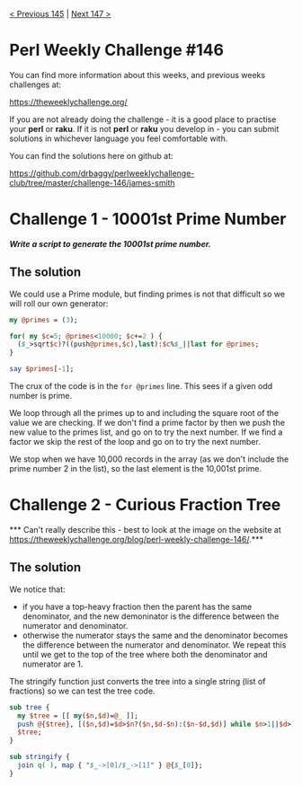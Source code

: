 [< Previous 145](https://github.com/drbaggy/perlweeklychallenge-club/tree/master/challenge-145/james-smith) |
[Next 147 >](https://github.com/drbaggy/perlweeklychallenge-club/tree/master/challenge-147/james-smith)
# Perl Weekly Challenge #146

You can find more information about this weeks, and previous weeks challenges at:

  https://theweeklychallenge.org/

If you are not already doing the challenge - it is a good place to practise your
**perl** or **raku**. If it is not **perl** or **raku** you develop in - you can
submit solutions in whichever language you feel comfortable with.

You can find the solutions here on github at:

https://github.com/drbaggy/perlweeklychallenge-club/tree/master/challenge-146/james-smith

# Challenge 1 - 10001st Prime Number

***Write a script to generate the 10001st prime number.***

## The solution

We could use a Prime module, but finding primes is not that difficult so we will roll our own generator:

```perl
my @primes = (3);

for( my $c=5; @primes<10000; $c+=2 ) {
  ($_>sqrt$c)?((push@primes,$c),last):$c%$_||last for @primes;
}

say $primes[-1];
```

The crux of the code is in the `for @primes` line. This sees if a given odd number is prime.

We loop through all the primes up to and including the square root of the value we are checking.
If we don't find a prime factor by then we push the new value to the primes list, and go on to
try the next number. If we find a
factor we skip the rest of the loop and go on to try the next number.

We stop when we have 10,000 records in the array (as we don't include the prime number 2 in the list),
so the last element is the 10,001st prime.

# Challenge 2 - Curious Fraction Tree

*** Can't really describe this - best to look at the image on the website at https://theweeklychallenge.org/blog/perl-weekly-challenge-146/.***

## The solution

We notice that:
  * if you have a top-heavy fraction then the parent has the same denominator, and the new demoninator is the difference between the numerator and denominator.
  * otherwise the numerator stays the same and the denominator becomes the difference between the numerator and denominator.
We repeat this until we get to the top of the tree where both the denominator and numerator are 1.

The stringify function just converts the tree into a single string (list of fractions) so we can test the tree code.
```perl
sub tree {
  my $tree = [[ my($n,$d)=@_ ]];
  push @{$tree}, [($n,$d)=$d>$n?($n,$d-$n):($n-$d,$d)] while $n>1||$d>1;
  $tree;
}

sub stringify {
  join q( ), map { "$_->[0]/$_->[1]" } @{$_[0]};
}
```

